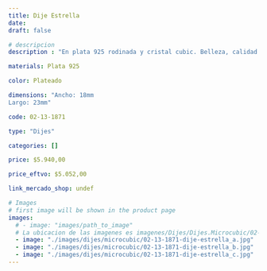 ```yaml
---
title: Dije Estrella
date: 
draft: false

# descripcion
description : "En plata 925 rodinada y cristal cubic. Belleza, calidad y delicadeza."

materials: Plata 925

color: Plateado

dimensions: "Ancho: 18mm 
Largo: 23mm"

code: 02-13-1871

type: "Dijes"

categories: []

price: $5.940,00

price_eftvo: $5.052,00

link_mercado_shop: undef

# Images
# first image will be shown in the product page
images:
  # - image: "images/path_to_image"
  # La ubicacion de las imagenes es imagenes/Dijes/Dijes.Microcubic/02-13-1871-dije-estrella
  - image: "./images/dijes/microcubic/02-13-1871-dije-estrella_a.jpg"
  - image: "./images/dijes/microcubic/02-13-1871-dije-estrella_b.jpg"
  - image: "./images/dijes/microcubic/02-13-1871-dije-estrella_c.jpg"
---
```

